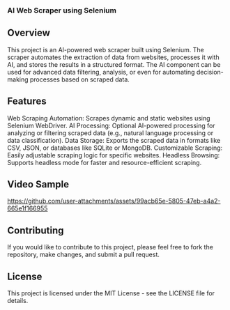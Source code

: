### AI Web Scraper using Selenium
## Overview
This project is an AI-powered web scraper built using Selenium. The scraper automates the extraction of data from websites, processes it with AI, and stores the results in a structured format. The AI component can be used for advanced data filtering, analysis, or even for automating decision-making processes based on scraped data.


## Features

Web Scraping Automation: Scrapes dynamic and static websites using Selenium WebDriver.
AI Processing: Optional AI-powered processing for analyzing or filtering scraped data (e.g., natural language processing or data classification).
Data Storage: Exports the scraped data in formats like CSV, JSON, or databases like SQLite or MongoDB.
Customizable Scraping: Easily adjustable scraping logic for specific websites.
Headless Browsing: Supports headless mode for faster and resource-efficient scraping.

## Video Sample 

https://github.com/user-attachments/assets/99acb65e-5805-47eb-a4a2-665e1f166955

## Contributing
If you would like to contribute to this project, please feel free to fork the repository, make changes, and submit a pull request.

## License
This project is licensed under the MIT License - see the LICENSE file for details.
